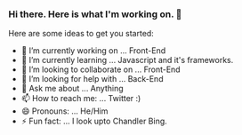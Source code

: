 ### Hi there. Here is what I'm working on. 👋



Here are some ideas to get you started:

- 🔭 I’m currently working on ... Front-End 
- 🌱 I’m currently learning ... Javascript and it's frameworks.
- 👯 I’m looking to collaborate on ... Front-End
- 🤔 I’m looking for help with ... Back-End
- 💬 Ask me about ... Anything
- 📫 How to reach me: ... Twitter :)
- 😄 Pronouns: ... He/Him
- ⚡ Fun fact: ... I look upto Chandler Bing.
